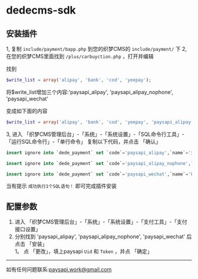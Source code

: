 # dedecms-sdk

## 安装插件

1, 复制 `include/payment/bapp.php` 到您的织梦CMS的 `include/payment/` 下
2, 在您的织梦CMS里面找到 `/plus/carbuyction.php` ，打开并编辑

找到

```php
$write_list = array('alipay', 'bank', 'cod', 'yeepay');
```

将$write_list增加三个内容:'paysapi_alipay', 'paysapi_alipay_nophone', 'paysapi_wechat'

变成如下面的内容

```php
$write_list = array('alipay', 'bank', 'cod', 'yeepay', 'paysapi_alipay', 'paysapi_alipay_nophone', 'paysapi_wechat');
```
  
3, 进入 「织梦CMS管理后台」-「系统」-「系统设置」-「SQL命令行工具」-「运行SQL命令行」-「单行命令」
  复制以下代码，并点击 「确认」
 
```sql
insert ignore into `dede_payment` set `code`='paysapi_alipay',`name`='支付宝',`fee`=0,`description`='paysapi提供的支付宝支付',`rank`=1,`config`='a:2:{s:12:"paysapi_uid";a:4:{s:5:"title";s:13:"paysapi.com提供的Uid";s:11:"description";s:21:"在paysapi.com:账号设置->API接口信息拿到";s:4:"type";s:4:"text";s:5:"value";s:0:"";}s:15:"paysapi_token";a:4:{s:5:"title";s:16:"paysapi.com提供的Token";s:11:"description";s:21:"在paysapi.com:账号设置->API接口信息拿到";s:4:"type";s:4:"text";s:5:"value";s:0:"";}}',`enabled`=0,`cod`=0,`online`=1;

insert ignore into `dede_payment` set `code`='paysapi_alipay_nophone',`name`='支付宝',`fee`=0,`description`='paysapi提供的支付宝(不挂机)支付',`rank`=1,`config`='a:2:{s:12:"paysapi_uid";a:4:{s:5:"title";s:13:"paysapi.com提供的Uid";s:11:"description";s:21:"在paysapi.com:账号设置->API接口信息拿到";s:4:"type";s:4:"text";s:5:"value";s:0:"";}s:15:"paysapi_token";a:4:{s:5:"title";s:16:"paysapi.com提供的Token";s:11:"description";s:21:"在paysapi.com:账号设置->API接口信息拿到";s:4:"type";s:4:"text";s:5:"value";s:0:"";}}',`enabled`=0,`cod`=0,`online`=1;

insert ignore into `dede_payment` set `code`='paysapi_wechat',`name`='微信',`fee`=0,`description`='paysapi提供的微信支付',`rank`=1,`config`='a:2:{s:12:"paysapi_uid";a:4:{s:5:"title";s:13:"paysapi.com提供的Uid";s:11:"description";s:21:"在paysapi.com:账号设置->API接口信息拿到";s:4:"type";s:4:"text";s:5:"value";s:0:"";}s:15:"paysapi_token";a:4:{s:5:"title";s:16:"paysapi.com提供的Token";s:11:"description";s:21:"在paysapi.com:账号设置->API接口信息拿到";s:4:"type";s:4:"text";s:5:"value";s:0:"";}}',`enabled`=0,`cod`=0,`online`=1;

```

  当有提示 `成功执行1个SQL语句！` 即可完成插件安装
  
## 配置参数

1. 进入 「织梦CMS管理后台」-「系统」-「系统设置」-「支付工具」-「支付接口设置」  
1. 分别找到 'paysapi_alipay', 'paysapi_alipay_nophone', 'paysapi_wechat' 后点击 「安装」  
1。 点 「更改」，填上paysapi `Uid` 和 `Token` ，并点 「确定」


------


如有任何问题联系:paysapi.work@gmail.com